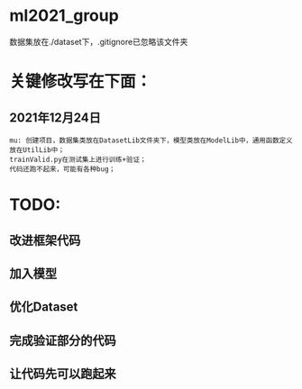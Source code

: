 # ml2021_group

数据集放在./dataset下，.gitignore已忽略该文件夹

# 关键修改写在下面：
## 2021年12月24日
    mu: 创建项目，数据集类放在DatasetLib文件夹下，模型类放在ModelLib中，通用函数定义放在UtilLib中；
    trainValid.py在测试集上进行训练+验证；
    代码还跑不起来，可能有各种bug；

# TODO:
 ## 改进框架代码
 ## 加入模型
 ## 优化Dataset
 ## 完成验证部分的代码
 ## 让代码先可以跑起来
